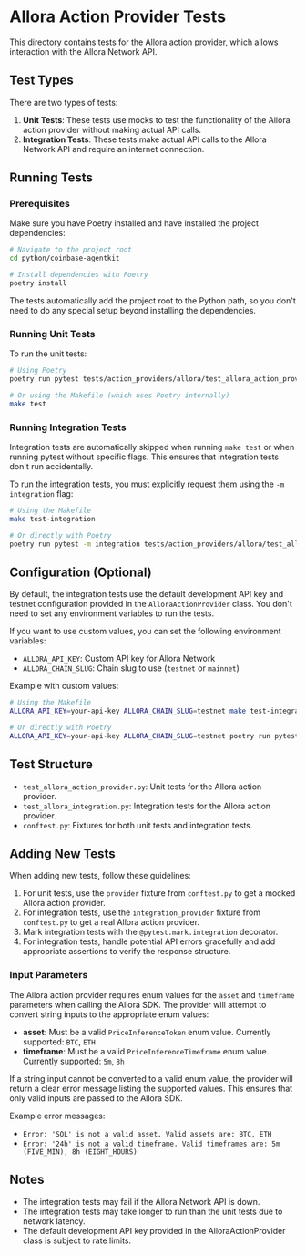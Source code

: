 # Allora Action Provider Tests

This directory contains tests for the Allora action provider, which allows interaction with the Allora Network API.

## Test Types

There are two types of tests:

1. **Unit Tests**: These tests use mocks to test the functionality of the Allora action provider without making actual API calls.
2. **Integration Tests**: These tests make actual API calls to the Allora Network API and require an internet connection.

## Running Tests

### Prerequisites

Make sure you have Poetry installed and have installed the project dependencies:

```bash
# Navigate to the project root
cd python/coinbase-agentkit

# Install dependencies with Poetry
poetry install
```

The tests automatically add the project root to the Python path, so you don't need to do any special setup beyond installing the dependencies.

### Running Unit Tests

To run the unit tests:

```bash
# Using Poetry
poetry run pytest tests/action_providers/allora/test_allora_action_provider.py -v

# Or using the Makefile (which uses Poetry internally)
make test
```

### Running Integration Tests

Integration tests are automatically skipped when running `make test` or when running pytest without specific flags. This ensures that integration tests don't run accidentally.

To run the integration tests, you must explicitly request them using the `-m integration` flag:

```bash
# Using the Makefile
make test-integration

# Or directly with Poetry
poetry run pytest -m integration tests/action_providers/allora/test_allora_integration.py -v
```

## Configuration (Optional)

By default, the integration tests use the default development API key and testnet configuration provided in the `AlloraActionProvider` class. You don't need to set any environment variables to run the tests.

If you want to use custom values, you can set the following environment variables:

- `ALLORA_API_KEY`: Custom API key for Allora Network
- `ALLORA_CHAIN_SLUG`: Chain slug to use (`testnet` or `mainnet`)

Example with custom values:

```bash
# Using the Makefile
ALLORA_API_KEY=your-api-key ALLORA_CHAIN_SLUG=testnet make test-integration

# Or directly with Poetry
ALLORA_API_KEY=your-api-key ALLORA_CHAIN_SLUG=testnet poetry run pytest -m integration tests/action_providers/allora/test_allora_integration.py -v
```

## Test Structure

- `test_allora_action_provider.py`: Unit tests for the Allora action provider.
- `test_allora_integration.py`: Integration tests for the Allora action provider.
- `conftest.py`: Fixtures for both unit tests and integration tests.

## Adding New Tests

When adding new tests, follow these guidelines:

1. For unit tests, use the `provider` fixture from `conftest.py` to get a mocked Allora action provider.
2. For integration tests, use the `integration_provider` fixture from `conftest.py` to get a real Allora action provider.
3. Mark integration tests with the `@pytest.mark.integration` decorator.
4. For integration tests, handle potential API errors gracefully and add appropriate assertions to verify the response structure.

### Input Parameters

The Allora action provider requires enum values for the `asset` and `timeframe` parameters when calling the Allora SDK. The provider will attempt to convert string inputs to the appropriate enum values:

- **asset**: Must be a valid `PriceInferenceToken` enum value. Currently supported: `BTC`, `ETH`
- **timeframe**: Must be a valid `PriceInferenceTimeframe` enum value. Currently supported: `5m`, `8h`

If a string input cannot be converted to a valid enum value, the provider will return a clear error message listing the supported values. This ensures that only valid inputs are passed to the Allora SDK.

Example error messages:
- `Error: 'SOL' is not a valid asset. Valid assets are: BTC, ETH`
- `Error: '24h' is not a valid timeframe. Valid timeframes are: 5m (FIVE_MIN), 8h (EIGHT_HOURS)`

## Notes

- The integration tests may fail if the Allora Network API is down.
- The integration tests may take longer to run than the unit tests due to network latency.
- The default development API key provided in the AlloraActionProvider class is subject to rate limits.

